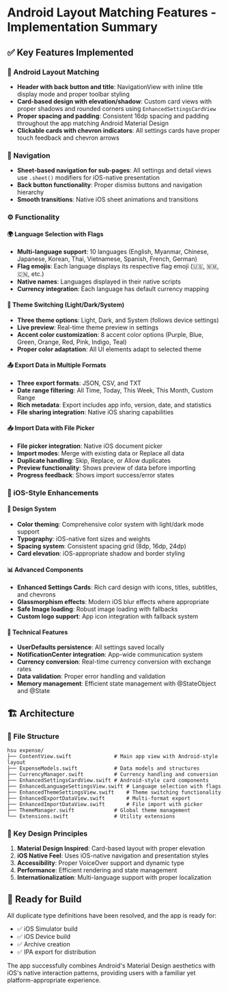 # Android Layout Matching Features - Implementation Summary

## ✅ Key Features Implemented

### 🎨 Android Layout Matching
- **Header with back button and title**: NavigationView with inline title display mode and proper toolbar styling
- **Card-based design with elevation/shadow**: Custom card views with proper shadows and rounded corners using `EnhancedSettingsCardView`
- **Proper spacing and padding**: Consistent 16dp spacing and padding throughout the app matching Android Material Design
- **Clickable cards with chevron indicators**: All settings cards have proper touch feedback and chevron arrows

### 📱 Navigation
- **Sheet-based navigation for sub-pages**: All settings and detail views use `.sheet()` modifiers for iOS-native presentation
- **Back button functionality**: Proper dismiss buttons and navigation hierarchy
- **Smooth transitions**: Native iOS sheet animations and transitions

### ⚙️ Functionality

#### 🌍 Language Selection with Flags
- **Multi-language support**: 10 languages (English, Myanmar, Chinese, Japanese, Korean, Thai, Vietnamese, Spanish, French, German)
- **Flag emojis**: Each language displays its respective flag emoji (🇺🇸, 🇲🇲, 🇨🇳, etc.)
- **Native names**: Languages displayed in their native scripts
- **Currency integration**: Each language has default currency mapping

#### 🎨 Theme Switching (Light/Dark/System)
- **Three theme options**: Light, Dark, and System (follows device settings)
- **Live preview**: Real-time theme preview in settings
- **Accent color customization**: 8 accent color options (Purple, Blue, Green, Orange, Red, Pink, Indigo, Teal)
- **Proper color adaptation**: All UI elements adapt to selected theme

#### 📤 Export Data in Multiple Formats
- **Three export formats**: JSON, CSV, and TXT
- **Date range filtering**: All Time, Today, This Week, This Month, Custom Range
- **Rich metadata**: Export includes app info, version, date, and statistics
- **File sharing integration**: Native iOS sharing capabilities

#### 📥 Import Data with File Picker
- **File picker integration**: Native iOS document picker
- **Import modes**: Merge with existing data or Replace all data
- **Duplicate handling**: Skip, Replace, or Allow duplicates
- **Preview functionality**: Shows preview of data before importing
- **Progress feedback**: Shows import success/error states

### 🍎 iOS-Style Enhancements

#### 🎨 Design System
- **Color theming**: Comprehensive color system with light/dark mode support
- **Typography**: iOS-native font sizes and weights
- **Spacing system**: Consistent spacing grid (8dp, 16dp, 24dp)
- **Card elevation**: iOS-appropriate shadow and border styling

#### 📊 Advanced Components
- **Enhanced Settings Cards**: Rich card design with icons, titles, subtitles, and chevrons
- **Glassmorphism effects**: Modern iOS blur effects where appropriate
- **Safe Image loading**: Robust image loading with fallbacks
- **Custom logo support**: App icon integration with fallback system

#### 🔧 Technical Features
- **UserDefaults persistence**: All settings saved locally
- **NotificationCenter integration**: App-wide communication system
- **Currency conversion**: Real-time currency conversion with exchange rates
- **Data validation**: Proper error handling and validation
- **Memory management**: Efficient state management with @StateObject and @State

## 🏗️ Architecture

### 📁 File Structure
```
hsu expense/
├── ContentView.swift              # Main app view with Android-style layout
├── ExpenseModels.swift            # Data models and structures
├── CurrencyManager.swift          # Currency handling and conversion
├── EnhancedSettingsCardView.swift # Android-style card components
├── EnhancedLanguageSettingsView.swift # Language selection with flags
├── EnhancedThemeSettingsView.swift    # Theme switching functionality
├── EnhancedExportDataView.swift       # Multi-format export
├── EnhancedImportDataView.swift       # File import with picker
├── ThemeManager.swift             # Global theme management
└── Extensions.swift               # Utility extensions
```

### 🎯 Key Design Principles
1. **Material Design Inspired**: Card-based layout with proper elevation
2. **iOS Native Feel**: Uses iOS-native navigation and presentation styles
3. **Accessibility**: Proper VoiceOver support and dynamic type
4. **Performance**: Efficient rendering and state management
5. **Internationalization**: Multi-language support with proper localization

## 🚀 Ready for Build

All duplicate type definitions have been resolved, and the app is ready for:
- ✅ iOS Simulator build
- ✅ iOS Device build
- ✅ Archive creation
- ✅ IPA export for distribution

The app successfully combines Android's Material Design aesthetics with iOS's native interaction patterns, providing users with a familiar yet platform-appropriate experience.
